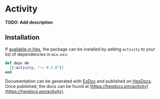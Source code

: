 # Activity

**TODO: Add description**

## Installation

If [available in Hex](https://hex.pm/docs/publish), the package can be installed
by adding `activity` to your list of dependencies in `mix.exs`:

```elixir
def deps do
  [{:activity, "~> 0.1.0"}]
end
```

Documentation can be generated with [ExDoc](https://github.com/elixir-lang/ex_doc)
and published on [HexDocs](https://hexdocs.pm). Once published, the docs can
be found at [https://hexdocs.pm/activity](https://hexdocs.pm/activity).

